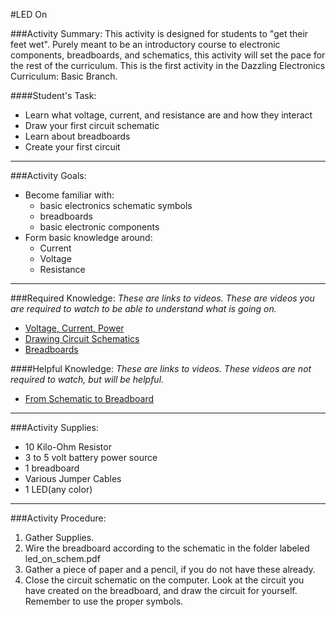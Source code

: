 
#LED On


###Activity Summary:
This activity is designed for students to "get their feet wet". Purely meant to be an introductory course to electronic components, breadboards, and schematics, this activity will set the pace for the rest of the curriculum. This is the first activity in the Dazzling Electronics Curriculum: Basic Branch.

####Student's Task:
- Learn what voltage, current, and resistance are and how they interact
- Draw your first circuit schematic
- Learn about breadboards
- Create your first circuit


---
###Activity Goals:
- Become familiar with:
	- basic electronics schematic symbols
	- breadboards
	- basic electronic components
- Form basic knowledge around:
	- Current
	- Voltage
	- Resistance

---

###Required Knowledge:
*These are links to videos. These are videos you are required to watch to be able to understand what is going on.*

- [Voltage, Current, Power](https://www.youtube.com/watch?v=lYZUXV-v71Y&list=PLRIGIzu0Z7KlBkiI9nNfMmRy4ZTzGr0RN&index=5)
- [Drawing Circuit Schematics](https://www.youtube.com/watch?v=9cps7Q_IrX0)
- [Breadboards](https://www.youtube.com/watch?v=w0c3t0fJhXU)

####Helpful Knowledge:
*These are links to videos. These videos are not required to watch, but will be helpful.*

- [From Schematic to Breadboard](https://www.youtube.com/watch?v=oIRsMBVuSS4)

---

###Activity Supplies:
- 10 Kilo-Ohm Resistor
- 3 to 5 volt battery power source
- 1 breadboard
- Various Jumper Cables
- 1 LED(any color)

---

###Activity Procedure:

1. Gather Supplies.
2. Wire the breadboard according to the schematic in the folder labeled led_on_schem.pdf
3. Gather a piece of paper and a pencil, if you do not have these already.
4. Close the circuit schematic on the computer. Look at the circuit you have created on the breadboard, and draw the circuit for yourself. Remember to use the proper symbols.